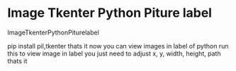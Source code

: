 # Image Tkenter Python Piture label
ImageTkenterPythonPiturelabel

pip install pil,tkenter
thats it now you can view images in label of python 
run this to view image in label
you just need to adjust x, y, width, height, path thats it
